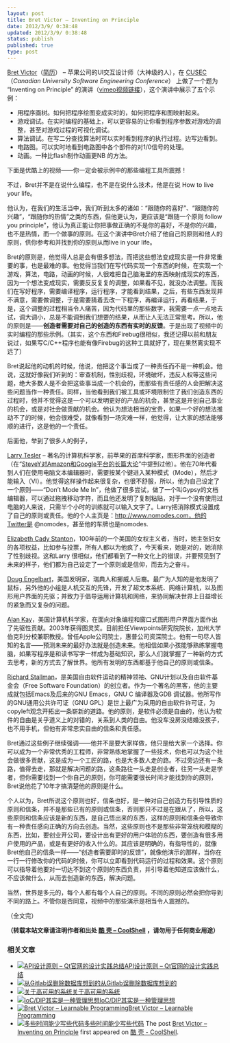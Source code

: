 ```yaml
---
layout: post
title: Bret Victor – Inventing on Principle
date: 2012/3/9/ 0:38:48
updated: 2012/3/9/ 0:38:48
status: publish
published: true
type: post
---
```


[Bret Victor](http://worrydream.com)（[简历](http://worrydream.com/#!/cv/bret_victor_resume.pdf)） – 苹果公司的UI交互设计师（大神级的人），在 [CUSEC](http://cusec.net)（*Canadian University Software Engineering Conference*） 上做了一个题为 “Inventing on Principle” 的演讲（[vimeo视频链接](http://vimeo.com/36579366)），这个演讲中展示了五个示例：


* 用程序画树。如何把程序绘图变成实时的，如何把程序和图映射起来。
* 游戏调试。在实时编程的基础上，可以更容易的让你看到程序参数对游戏的调整，甚至对游戏过程的可视化调试。
* 算法调试。在写二分查找算法时可以实时看到程序的执行过程。边写边看到。
* 电路图。可以实时地看到电路图中各个部件的对1/0信号的处理。
* 动画。一种比flash制作动画更NB 的方法。


下面是优酷上的视频——你一定会被示例中的那些编程工具所震撼！



不过，Bret并不是在说什么编程，也不是在说什么技术，他是在说 How to live your life。



他认为，在我们的生活当中，我们听到太多的诸如：“跟随你的喜好”、“跟随你的兴趣”，“跟随你的热情”之类的东西，但他更认为，更应该是“跟随一个原则 follow you principle”，他认为真正能让你把事做正确的不是你的喜好，不是你的兴趣，也不是热情，而一个做事的原则。在这个演讲中Bret介绍了他自己的原则和他人的原则，供你参考和并找到你的原则从而live in your life。


Bret的原则是，他觉得人总是会有很多想法，而把这些想法变成现实是一件非常重要的事，也是最难的事。他觉得当我们在写代码实现一个东西的时候，在实现一个游戏，算法，电路，动画的时候，人很难把自己脑海里的东西映射成现实的东西，因为一个想法变成现实，需要反反复复的调整，如果看不见，就没办法调整。而我们在写好程序，需要编译程序，运行程序，才能看到结果，之后，有些东西发现并不满意，需要做调整，于是需要猜着去改一下程序，再编译运行，再看结果，于是，这个调整的过程相当令人痛苦，因为代码里的那些数字，我需要一点一点地去试，调大调小，总是不能调到我们想要的结果，从而让人无法正常思考。所以，他的原则是——**创造者需要对自己的创造的东西有实时的反馈**。于是出现了视频中的实时编程的那些示例。（其实，这个东西和Firebug很相似，我还记得以前和朋友说过，如果写C/C++程序也能有像Firebug的这种工具就好了，现在果然离实现不远了）


Bret说起他的动机的时候，他说，他把这个事当成了一种责任而不是一种机会。他说，这就好像我们听到的：审查机制，性别歧视，环境破坏，违反人权等这些问题，绝大多数人是不会把这些事当成一个机会的，而那些有责任感的人会把解决这些问题当作一种责任。同样，当他看到我们被工具或环境限制住了我们创造东西的过程时，他并不觉得这是一个可以发明更好的产品的机会，甚至这是开创自己事业的机会，或是对社会做贡献的机会。他认为想法相当的宝贵，如果一个好的想法推动不了的时候，他会很难受，就像看到一场灾难一样，他觉得，让大家的想法能够顺的进行，这是他的一个责任。


后面他，举到了很多人的例子，


[Larry Tesler](http://en.wikipedia.org/wiki/Larry_Tesler) – 著名的计算机科学家，前苹果的首席科学家，图形界面的创造者（在“[SteveY对Amazon和Google平台的长篇大论](https://coolshell.cn/articles/5701.html "SteveY对Amazon和Google平台的长篇大论")”中提到过他）。他在70年代看到人们在使用电脑文本编辑器时，需要按某个键进入某种模式（Mode），然后才能输入（VI）。他觉得这样操作起来很复杂，也很不舒服，所以，他为自己设定了一个原则——“Don’t Mode Me In”，他做了很多尝试，做了一个叫Gypsy的文档编辑器，可以通过拖拽移动字符，而且他还发明了复制粘贴，对于一个没有使用过电脑的人来说，只需半个小时的训练就可以输入文字了。Larry把消除模式设置成了自己的原则或责任。他的个人主页是：http://www.nomodes.com，他的Twitter是 @nomodes，甚至他的车牌也是nomodes.


[Elizabeth Cady Stanton](http://en.wikipedia.org/wiki/Elizabeth_Cady_Stanton)，100年前的一个美国的女权主义者，当时，她主张妇女的各项权益，比如参与投票，所有人都以为他疯了，今天看来，她是对的，她消除了性别歧视。这和Larry 很相似，他们都看到了一种文化上的错误，并要预见到了未来的样子，他们都为自己设定了一个原则或是信仰，而去为之奋斗。


[Doug Engelbart](http://en.wikipedia.org/wiki/Doug_Engelbart)，美国发明家，瑞典人和挪威人后裔。最广为人知的是他发明了鼠标，另外他的小组是人机交互的先锋，开发了超文本系统、网络计算机，以及图形用户界面的先驱；并致力于倡导运用计算机和网络，来协同解决世界上日益增长的紧急而又复杂的问题。


[Alan Kay](http://en.wikipedia.org/wiki/Alan_Kay)，美国计算机科学家，在面向对象编程和窗口式图形用户界面方面作出了先驱性贡献。2003年获得图灵奖。目前担任Viewpoints研究院院长，加州大学伯克利分校兼职教授。曾任Apple公司院士，惠普公司资深院士。他有一句尽人皆知的名言——预测未来的最好办法就是创造未来。他相信如果小孩能够熟练掌握电脑，如果写程序是和读书写字一样成为基础知识，那么人们就掌握了一种新的方式去思考，新的方式去了解世界。他所有发明的东西都基于他自己的原则或信条。


[Richard Stallman](http://en.wikipedia.org/wiki/Richard_Stallman)，是美国自由软件运动的精神领袖、GNU计划以及自由软件基金会（Free Software Foundation）的创立者。作为一个著名的黑客，他的主要成就包括Emacs及后来的GNU Emacs，GNU C 编译器及GDB 调试器。他所写作的GNU通用公共许可证（GNU GPL）是世上最广为采用的自由软件许可证，为copyleft观念开拓出一条崭新的道路。他的原则，是软件必须是自由的，他认为软件的自由是关乎道义上的对错的，关系到人类的自由。他没车没房没结婚没孩子，也不用手机，但他有非常忠实自由的信条和责任感。


Bret通过这些例子继续强调——他并不是要大家样做，他只是给大家一个选择。你可以成为一个非常优秀的工程师，非常熟练地掌握了一些技术，你也可以为这个社会做很多贡献，这是成为一个工匠的路，也是大多数人走的路。不过旁边还有一条路，值得去走，那就是解决问题的路，这条路往一头走是创业者，往另一头走是学者，但你需要找到一个你自己的原则，你可能需要很长时间才能找到你的原则，Bret说他花了10年才搞清楚他的原则是什么。


个人以为，Bret所说这个原则也好，信条也好，是一种对自己创造力有引导性质的原则和信条，并不是那些已有的原则或信条，否则那只不过是在跟从了，所以，这些原则和信条应该是新的东西，是自己悟出来的东西，这样的原则和信条会导致你有一种责任感向正确的方向去创造。当然，这些原则也不是那些非常笼统和模糊的东西，比如，要创业开公司，要设计出有更好的用户体验的东西，要创造有很多用户使用的产品，或是有更好的收入什么的。其应该是明确的，有指导性的，就像Bret他自己的信条一样——“创造者需要即时的反馈”，就像他演示的那样，当你在一行一行修改你的代码的时候，你可以立即看到代码运行的过程和效果。这个原则可以指导着他要对一切达不到这个原则的东西负责，并引导着他知道应该做什么，不应该做什么，从而去创造新的东西，解决问题。


当然，世界是多元的，每个人都有每个人自己的原则。不同的原则必然会把你导到不同的路上。不管你是否同意，视频中的那些演示是相当令人震撼的。


（全文完）



**（转载本站文章请注明作者和出处 [酷 壳 – CoolShell](https://coolshell.cn/) ，请勿用于任何商业用途）**



### 相关文章

* [![API设计原则 – Qt官网的设计实践总结](https://coolshell.cn/wp-content/uploads/2017/07/api-design-300x278-2-150x150.jpg)](https://coolshell.cn/articles/18024.html)[API设计原则 – Qt官网的设计实践总结](https://coolshell.cn/articles/18024.html)
* [![从Gitlab误删除数据库想到的](https://coolshell.cn/wp-content/uploads/2017/02/gitlab-600-150x150.jpg)](https://coolshell.cn/articles/17680.html)[从Gitlab误删除数据库想到的](https://coolshell.cn/articles/17680.html)
* [![关于高可用的系统](https://coolshell.cn/wp-content/uploads/2016/08/HighAvailability-BK-150x150.png)](https://coolshell.cn/articles/17459.html)[关于高可用的系统](https://coolshell.cn/articles/17459.html)
* [![IoC/DIP其实是一种管理思想](https://coolshell.cn/wp-content/uploads/2013/07/inverted-bookshelf_thumb-150x150.jpg)](https://coolshell.cn/articles/9949.html)[IoC/DIP其实是一种管理思想](https://coolshell.cn/articles/9949.html)
* [![Bret Victor – Learnable Programming](https://coolshell.cn/wp-content/uploads/2012/10/Learnable_Programming-150x150.jpg)](https://coolshell.cn/articles/8387.html)[Bret Victor – Learnable Programming](https://coolshell.cn/articles/8387.html)
* [![多些时间能少写些代码](https://coolshell.cn/wp-content/plugins/wordpress-23-related-posts-plugin/static/thumbs/15.jpg)](https://coolshell.cn/articles/5686.html)[多些时间能少写些代码](https://coolshell.cn/articles/5686.html)
The post [Bret Victor – Inventing on Principle](https://coolshell.cn/articles/6775.html) first appeared on [酷 壳 - CoolShell](https://coolshell.cn).